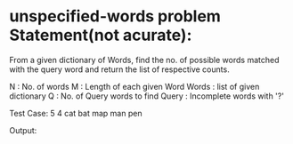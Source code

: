 # unspecified-words problem Statement(not acurate):
From a given dictionary of Words, find the no. of possible words matched with the query word and return the list of respective counts.

N : No. of words
M : Length of each given Word
Words : list of given dictionary
Q : No. of Query words to find
Query : Incomplete words with '?'

Test Case:
5
4
cat
bat
map
man
pen

Output:
